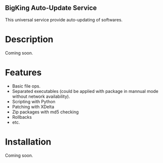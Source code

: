 BigKing Auto-Update Service
---------------------------

This universal service provide auto-updating of softwares.

Description
===========

Coming soon.

Features
========

* Basic file ops.
* Separated executables (could be applied with package in mannual mode without network availability).
* Scripting with Python
* Patching with XDelta
* Zip packages with md5 checking
* Rollbacks
* etc.



Installation
============

Coming soon.